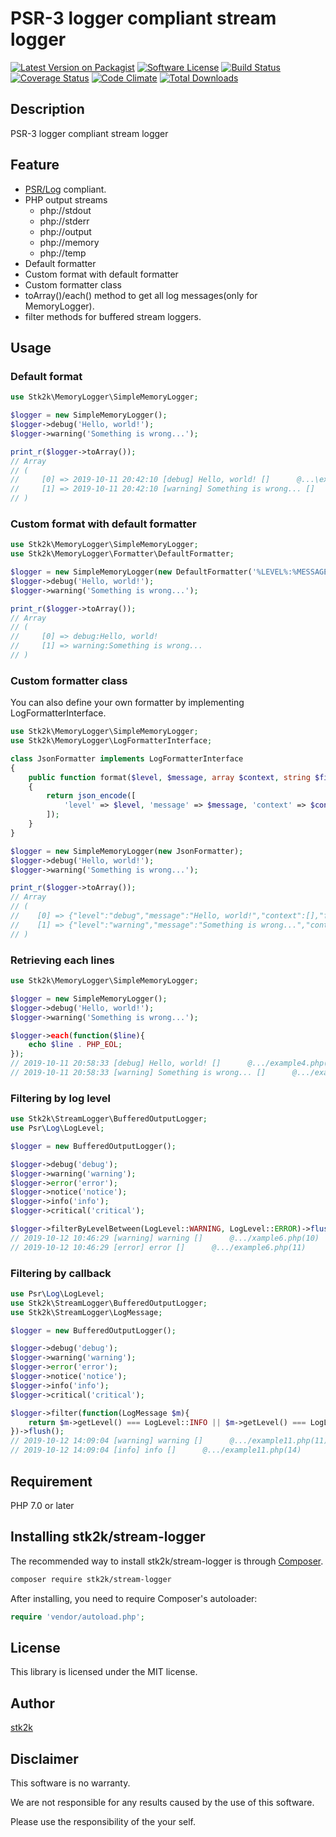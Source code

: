 PSR-3 logger compliant stream logger
=======================

[![Latest Version on Packagist](https://img.shields.io/packagist/v/stk2k/stream-logger.svg?style=flat-square)](https://packagist.org/packages/stk2k/stream-logger)
[![Software License](https://img.shields.io/badge/license-MIT-brightgreen.svg?style=flat-square)](LICENSE.md)
[![Build Status](https://travis-ci.org/stk2k/stream-logger.svg?branch=master)](https://travis-ci.org/stk2k/stream-logger)
[![Coverage Status](https://coveralls.io/repos/github/stk2k/stream-logger/badge.svg?branch=master)](https://coveralls.io/github/stk2k/stream-logger?branch=master)
[![Code Climate](https://codeclimate.com/github/stk2k/stream-logger/badges/gpa.svg)](https://codeclimate.com/github/stk2k/stream-logger)
[![Total Downloads](https://img.shields.io/packagist/dt/stk2k/stream-logger.svg?style=flat-square)](https://packagist.org/packages/stk2k/stream-logger)

## Description

PSR-3 logger compliant stream logger

## Feature

- [PSR/Log](https://github.com/php-fig/log) compliant.
- PHP output streams
    - php://stdout
    - php://stderr
    - php://output
    - php://memory
    - php://temp
- Default formatter
- Custom format with default formatter
- Custom formatter class
- toArray()/each() method to get all log messages(only for MemoryLogger).
- filter methods for buffered stream loggers.

## Usage

### Default format

```php
use Stk2k\MemoryLogger\SimpleMemoryLogger;

$logger = new SimpleMemoryLogger();
$logger->debug('Hello, world!');
$logger->warning('Something is wrong...');

print_r($logger->toArray());
// Array
// (
//     [0] => 2019-10-11 20:42:10 [debug] Hello, world! []      @...\example1.php(7)
//     [1] => 2019-10-11 20:42:10 [warning] Something is wrong... []      @...\example1.php(8)
// )
```

### Custom format with default formatter

```php
use Stk2k\MemoryLogger\SimpleMemoryLogger;
use Stk2k\MemoryLogger\Formatter\DefaultFormatter;

$logger = new SimpleMemoryLogger(new DefaultFormatter('%LEVEL%:%MESSAGE%'));
$logger->debug('Hello, world!');
$logger->warning('Something is wrong...');

print_r($logger->toArray());
// Array
// (
//     [0] => debug:Hello, world!
//     [1] => warning:Something is wrong...
// )
```

### Custom formatter class

You can also define your own formatter by implementing LogFormatterInterface.

```php
use Stk2k\MemoryLogger\SimpleMemoryLogger;
use Stk2k\MemoryLogger\LogFormatterInterface;

class JsonFormatter implements LogFormatterInterface
{
    public function format($level, $message, array $context, string $file, int $line): string
    {
        return json_encode([
            'level' => $level, 'message' => $message, 'context' => $context, 'file' => $file, 'line' => $line,
        ]);
    }
}

$logger = new SimpleMemoryLogger(new JsonFormatter);
$logger->debug('Hello, world!');
$logger->warning('Something is wrong...');

print_r($logger->toArray());
// Array
// (
//    [0] => {"level":"debug","message":"Hello, world!","context":[],"file":".../example3.php","line":18}
//    [1] => {"level":"warning","message":"Something is wrong...","context":[],"file":".../example3.php","line":19}
// )
```

### Retrieving each lines

```php
use Stk2k\MemoryLogger\SimpleMemoryLogger;

$logger = new SimpleMemoryLogger();
$logger->debug('Hello, world!');
$logger->warning('Something is wrong...');

$logger->each(function($line){
    echo $line . PHP_EOL;
});
// 2019-10-11 20:58:33 [debug] Hello, world! []      @.../example4.php(7)
// 2019-10-11 20:58:33 [warning] Something is wrong... []      @.../example4.php(8)
```

### Filtering by log level

```php
use Stk2k\StreamLogger\BufferedOutputLogger;
use Psr\Log\LogLevel;

$logger = new BufferedOutputLogger();

$logger->debug('debug');
$logger->warning('warning');
$logger->error('error');
$logger->notice('notice');
$logger->info('info');
$logger->critical('critical');

$logger->filterByLevelBetween(LogLevel::WARNING, LogLevel::ERROR)->flush();
// 2019-10-12 10:46:29 [warning] warning []      @.../xample6.php(10)
// 2019-10-12 10:46:29 [error] error []      @.../example6.php(11)
```

### Filtering by callback

```php
use Psr\Log\LogLevel;
use Stk2k\StreamLogger\BufferedOutputLogger;
use Stk2k\StreamLogger\LogMessage;

$logger = new BufferedOutputLogger();

$logger->debug('debug');
$logger->warning('warning');
$logger->error('error');
$logger->notice('notice');
$logger->info('info');
$logger->critical('critical');

$logger->filter(function(LogMessage $m){
    return $m->getLevel() === LogLevel::INFO || $m->getLevel() === LogLevel::WARNING;
})->flush();
// 2019-10-12 14:09:04 [warning] warning []      @.../example11.php(11)
// 2019-10-12 14:09:04 [info] info []      @.../example11.php(14)
```


## Requirement

PHP 7.0 or later

## Installing stk2k/stream-logger

The recommended way to install stk2k/stream-logger is through
[Composer](http://getcomposer.org).

```bash
composer require stk2k/stream-logger
```

After installing, you need to require Composer's autoloader:

```php
require 'vendor/autoload.php';
```

## License
This library is licensed under the MIT license.

## Author

[stk2k](https://github.com/stk2k)

## Disclaimer

This software is no warranty.

We are not responsible for any results caused by the use of this software.

Please use the responsibility of the your self.


